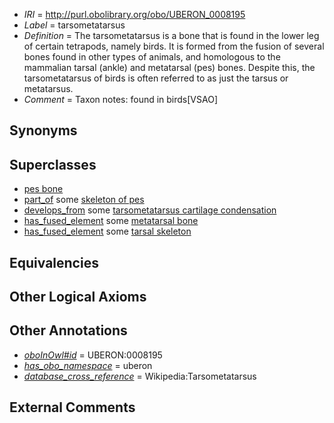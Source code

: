  * *IRI* = http://purl.obolibrary.org/obo/UBERON_0008195
 * *Label* = tarsometatarsus
 * *Definition* = The tarsometatarsus is a bone that is found in the lower leg of certain tetrapods, namely birds. It is formed from the fusion of several bones found in other types of animals, and homologous to the mammalian tarsal (ankle) and metatarsal (pes) bones. Despite this, the tarsometatarsus of birds is often referred to as just the tarsus or metatarsus.
 * *Comment* = Taxon notes: found in birds[VSAO]

## Synonyms


## Superclasses

 * [pes bone](../../UBERON/99/UBERON_0005899.md)
 * [part_of](../../BFO/50/BFO_0000050.md) some [skeleton of pes](../../UBERON/45/UBERON_0001445.md)
 * [develops_from](../../RO/02/RO_0002202.md) some [tarsometatarsus cartilage condensation](../../UBERON/00/UBERON_0010900.md)
 * [has_fused_element](../../RO/74/RO_0002374.md) some [metatarsal bone](../../UBERON/48/UBERON_0001448.md)
 * [has_fused_element](../../RO/74/RO_0002374.md) some [tarsal skeleton](../../UBERON/79/UBERON_0009879.md)

## Equivalencies


## Other Logical Axioms


## Other Annotations

 * *[oboInOwl#id](../../id/oboInOwl#id.md)* = UBERON:0008195
 * *[has_obo_namespace](../../ce/oboInOwl#hasOBONamespace.md)* = uberon
 * *[database_cross_reference](../../ef/oboInOwl#hasDbXref.md)* = Wikipedia:Tarsometatarsus

## External Comments

